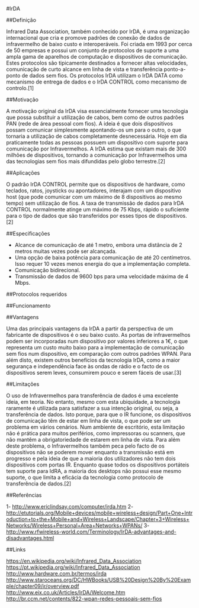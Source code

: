 #IrDA

##Definição

Infrared Data Association, também conhecido por IrDA, é uma organização internacional que cria e promove padrões de conexão de dados de infravermelho de baixo custo e interoperáveis. Foi criada em 1993 por cerca de 50 empresas e possui um conjunto de protocolos de suporte a uma ampla gama de aparelhos de computação e dispositivos de comunicação. Estes protocolos são tipicamente destinados a fornecer altas velocidades, comunicação de curto alcance em linha de vista e transferência ponto-a-ponto de dados sem fios. Os protocolos IrDA utilizam o IrDA DATA como mecanismo de entrega de dados e o IrDA CONTROL como mecanismo de controlo.[1]

##Motivação

A motivação original da IrDA visa essencialmente fornecer uma tecnologia que possa substituir a utilização de cabos, bem como de outros padrões PAN (rede de área pessoal com fios). A ideia é que dois dispositivos possam comunicar simplesmente apontando-os um para o outro, o que tornaria a utilização de cabos completamente desnecessária. Hoje em dia praticamente todas as pessoas possuem um dispositivo com suporte para comunicação por Infravermelhos. A IrDA estima que existam mais de 300 milhões de dispositivos, tornando a comunicação por Infravermelhos uma das tecnologias sem fios mais difundidas pelo globo terrestre.[2]

##Aplicações

O padrão IrDA CONTROL permite que os dispositivos de hardware, como teclados, ratos, joysticks ou apontadores, interajam com um dispositivo host (que pode comunicar com um máximo de 8 dispositivos ao mesmo tempo) sem utilização de fios. A taxa de transmissão de dados para IrDA CONTROL normalmente atinge um máximo de 75 Kbps, rápido o suficiente para o tipo de dados que são transferidos por esses tipos de dispositivos.[2]

##Especificações

* Alcance de comunicação de até 1 metro, embora uma distância de 2 metros muitas vezes pode ser alcançada.
* Uma opção de baixa potência para comunicação de até 20 centímetros. Isso requer 10 vezes menos energia do que a implementação completa.
* Comunicação bidirecional.
* Transmissão de dados de 9600 bps para uma velocidade máxima de 4 Mbps.

##Protocolos requeridos

##Funcionamento

##Vantagens

Uma das principais vantagens da IrDA a partir da perspectiva de um fabricante de dispositivos é o seu baixo custo. As portas de infravermelhos podem ser incorporadas num dispositivo por valores inferiores a 1€, o que representa um custo muito baixo para a implementação de comunicação sem fios num dispositivo, em comparação com outros padrões WPAN. Para além disto, existem outros benefícios da tecnologia IrDA, como a maior segurança e independência face às ondas de rádio e o facto de os dispositivos serem leves, consumirem pouco e serem fáceis de usar.[3]

##Limitações

O uso de Infravermelhos para transferência de dados é uma excelente ideia, em teoria. No entanto, mesmo com esta ubiquidade, a tecnologia raramente é utilizada para satisfazer a sua intenção original, ou seja, a transferência de dados. Isto porque, para que o IR funcione, os dispositivos de comunicação têm de estar em linha de vista, o que pode ser um problema em vários cenários. Num ambiente de escritório, esta limitação não é prática para muitos periférios, como impressoras ou scanners, que não mantêm a obrigatoriedade de estarem em linha de vista. Para além deste problema, o Infravermelhos também peca pelo facto de os dispositivos não se poderem mover enquanto a transmissão está em progresso e pela ideia de que a maioria dos utilizadores não tem dois dispositivos com portas IR. Enquanto quase todos os dispositivos portáteis tem suporte para IdRA, a maioria dos desktops não possui esse mesmo suporte, o que limita a eficácia da tecnologia como protocolo de transferência de dados.[2]

##Referências

1- http://www.ericlindsay.com/computer/irda.htm
2- http://etutorials.org/Mobile+devices/mobile+wireless+design/Part+One+Introduction+to+the+Mobile+and+Wireless+Landscape/Chapter+3+Wireless+Networks/Wireless+Personal+Area+Networks+WPANs/
3- http://www.rfwireless-world.com/Terminology/IrDA-advantages-and-disadvantages.html

##Links

https://en.wikipedia.org/wiki/Infrared_Data_Association
https://pt.wikipedia.org/wiki/Infrared_Data_Association
http://www.hardware.com.br/termos/irda
http://www.staroceans.org/DC/HWBooks/USB%20Design%20By%20Example/chapter09/ir/overview.pdf
http://www.eix.co.uk/Articles/IrDA/Welcome.htm
http://br.ccm.net/contents/822-wpan-redes-pessoais-sem-fios
